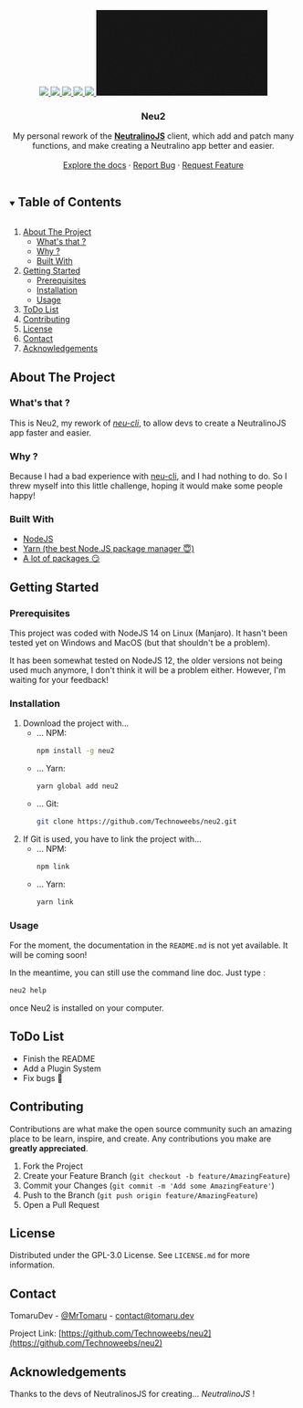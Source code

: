 <p align="center">
  <a href="https://github.com/Technoweebs/neu2/graphs/contributors">
    <img src="https://img.shields.io/github/contributors/Technoweebs/neu2.svg?style=for-the-badge">
  </a>
  <a href="https://github.com/Technoweebs/neu2/graphs/commit-activity">
    <img src="https://img.shields.io/github/last-commit/Technoweebs/neu2?style=for-the-badge">
  </a>
  <a href="https://github.com/Technoweebs/neu2/stargazers">
    <img src="https://img.shields.io/github/stars/Technoweebs/neu2.svg?style=for-the-badge">
  </a>
  <a href="https://github.com/Technoweebs/neu2/issues">
    <img src="https://img.shields.io/github/issues/Technoweebs/neu2.svg?style=for-the-badge">
  </a>
  <a href="https://github.com/Technoweebs/neu2/blob/master/LICENSE.md">
    <img src="https://img.shields.io/github/license/Technoweebs/neu2.svg?style=for-the-badge">
  </a>
  <a href="https://github.com/Technoweebs/neu2">
    <img src="assets/neu2.gif" alt="Logo" width="300" height="150">
  </a>

  <h3 align="center">Neu2</h3>

  <p align="center">
    My personal rework of the <a href="https://neutralino.js.org"><strong>NeutralinoJS</strong></a> client, which add and patch many functions, and make creating a Neutralino app better and easier.
    <br />
    <br />
    <a href="https://github.com/Technoweebs/neu2">Explore the docs</a>
    ·
    <a href="https://github.com/Technoweebs/neu2/issues">Report Bug</a>
    ·
    <a href="https://github.com/Technoweebs/neu2/issues">Request Feature</a>
  </p>
</p>

<details open="open">
  <summary><h2 style="display: inline-block">Table of Contents</h2></summary>
  <ol>
    <li>
      <a href="#about-the-project">About The Project</a>
      <ul>
	  	<li><a href="#whats-that">What's that ?</a></li>
		<li><a href="#why">Why ?</a></li>
        <li><a href="#built-with">Built With</a></li>
      </ul>
    </li>
    <li>
      <a href="#getting-started">Getting Started</a>
      <ul>
        <li><a href="#prerequisites">Prerequisites</a></li>
        <li><a href="#installation">Installation</a></li>
    	<li><a href="#usage">Usage</a></li>
      </ul>
    </li>
    <li><a href="#todo-list">ToDo List</a></li>
    <li><a href="#contributing">Contributing</a></li>
    <li><a href="#license">License</a></li>
    <li><a href="#contact">Contact</a></li>
    <li><a href="#acknowledgements">Acknowledgements</a></li>
  </ol>
</details>

## About The Project
### What's that ?
This is Neu2, my rework of [*neu-cli*](https://github.com/neutralinojs/neutralinojs-cli), to allow devs to create a NeutralinoJS app faster and easier.

### Why ?
Because I had a bad experience with [neu-cli](https://github.com/neutralinojs/neutralinojs-cli), and I had nothing to do. So I threw myself into this little challenge, hoping it would make some people happy!

### Built With
* [NodeJS](https://nodejs.org/)
* [Yarn (the best Node.JS package manager 😇)](https://yarnpkg.com/)
* [A lot of packages 😏](https://github.com/Technoweebs/neu2/blob/main/package.json)

## Getting Started
### Prerequisites
This project was coded with NodeJS 14 on Linux (Manjaro).
It hasn't been tested yet on Windows and MacOS (but that shouldn't be a problem).

It has been somewhat tested on NodeJS 12, the older versions not being used much anymore, I don't think it will be a problem either. However, I'm waiting for your feedback!

### Installation
1. Download the project with...
   * ... NPM:
     ```bash
     npm install -g neu2
     ```
   * ... Yarn:
     ```bash
     yarn global add neu2
     ```
   * ... Git:
     ```bash
     git clone https://github.com/Technoweebs/neu2.git
     ```
2. If Git is used, you have to link the project with...
   * ... NPM:
     ```bash
	 npm link
     ```
   * ... Yarn:
     ```bash
	 yarn link
     ```

### Usage
For the moment, the documentation in the `README.md` is not yet available. It will be coming soon!

In the meantime, you can still use the command line doc. Just type :
```bash
neu2 help
```
once Neu2 is installed on your computer.

## ToDo List
  * Finish the README
  * Add a Plugin System
  * Fix bugs 🐞

## Contributing
Contributions are what make the open source community such an amazing place to be learn, inspire, and create. Any contributions you make are **greatly appreciated**.

1. Fork the Project
2. Create your Feature Branch (`git checkout -b feature/AmazingFeature`)
3. Commit your Changes (`git commit -m 'Add some AmazingFeature'`)
4. Push to the Branch (`git push origin feature/AmazingFeature`)
5. Open a Pull Request

## License
Distributed under the GPL-3.0 License. See `LICENSE.md` for more information.

## Contact
TomaruDev - [@MrTomaru](https://twitter.com/MrTomaru) - contact@tomaru.dev

Project Link: [https://github.com/Technoweebs/neu2](https://github.com/Technoweebs/neu2)

## Acknowledgements
Thanks to the devs of NeutralinosJS for creating... *NeutralinoJS* !